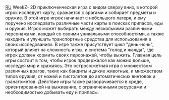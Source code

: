 <a href="https://github.com/DevMugiTeam/WeekZ">RU</a>
WeekZ- 2D приключенческая игра с видом сверху вниз, в которой игрок исследует карту, сражается с врагами и собирает предметы и оружие. В этой игре игрок начинает с небольшого лагеря, и ему поручено исследовать различные части карты в поисках припасов, еды и оружия. Игрок может выбирать между несколькими различными персонажами, каждый со своими уникальными способностями, а также находить и улучшать транспортные средства для использования в своих исследованиях. В игре также присутствует цикл "день-ночь", который влияет на сложность игры, и система "голод и жажда", где игрок должен кормить своих персонажей, чтобы выжить. Главная цель игры состоит в том, чтобы игрок продержался как можно дольше, исследуя мир и сражаясь. Это остросюжетная игра с множеством различных врагов, таких как бандиты и дикие животные, и множеством типов оружия, от ножей и пистолетов до автоматических винтовок и гранатометов. Действие игры также разворачивается в среде, ориентированной на выживание, с ограниченными ресурсами и необходимостью добывать еду и припасы.
